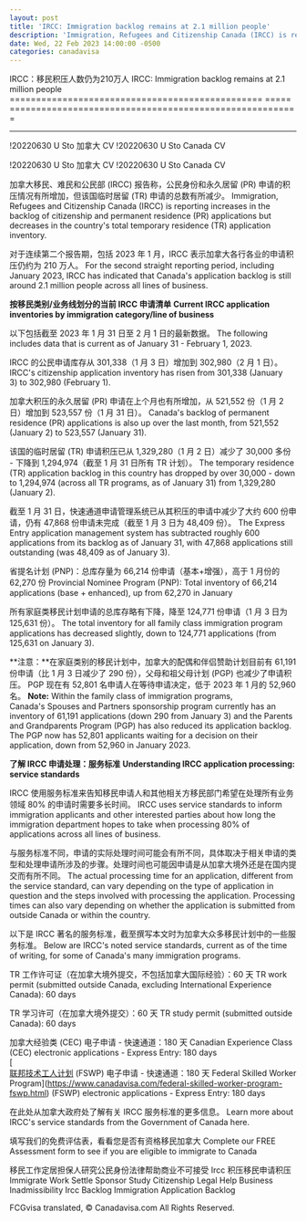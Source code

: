 ```yaml
---
layout: post
title: 'IRCC: Immigration backlog remains at 2.1 million people'
description: 'Immigration, Refugees and Citizenship Canada (IRCC) is reporting increases in the backlog of citizenship and permanent residence (PR) applications but decreases in the country's total temporary residence (TR) application inventory.'
date: Wed, 22 Feb 2023 14:00:00 -0500
categories: canadavisa
---
```


IRCC：移民积压人数仍为210万人	IRCC: Immigration backlog remains at 2.1 million people
================================================ =====	=======================================================
	
* * *	* *
	
!20220630 U Sto 加拿大 CV	!20220630 U Sto Canada CV
	
!20220630 U Sto 加拿大 CV	!20220630 U Sto Canada CV
	
加拿大移民、难民和公民部 (IRCC) 报告称，公民身份和永久居留 (PR) 申请的积压情况有所增加，但该国临时居留 (TR) 申请的总数有所减少。	Immigration, Refugees and Citizenship Canada (IRCC) is reporting increases in the backlog of citizenship and permanent residence (PR) applications but decreases in the country's total temporary residence (TR) application inventory.
	
对于连续第二个报告期，包括 2023 年 1 月，IRCC 表示加拿大各行各业的申请积压仍约为 210 万人。	For the second straight reporting period, including January 2023, IRCC has indicated that Canada's application backlog is still around 2.1 million people across all lines of business.  
	
**按移民类别/业务线划分的当前 IRCC 申请清单**	**Current IRCC application inventories by immigration category/line of business**  
	
以下包括截至 2023 年 1 月 31 日至 2 月 1 日的最新数据。	The following includes data that is current as of January 31 - February 1, 2023.
	
IRCC 的公民申请库存从 301,338（1 月 3 日）增加到 302,980（2 月 1 日）。	IRCC's citizenship application inventory has risen from 301,338 (January 3) to 302,980 (February 1).
	
加拿大积压的永久居留 (PR) 申请在上个月也有所增加，从 521,552 份（1 月 2 日）增加到 523,557 份（1 月 31 日）。	Canada's backlog of permanent residence (PR) applications is also up over the last month, from 521,552 (January 2) to 523,557 (January 31). 
	
该国的临时居留 (TR) 申请积压已从 1,329,280（1 月 2 日）减少了 30,000 多份 - 下降到 1,294,974（截至 1 月 31 日所有 TR 计划）。	The temporary residence (TR) application backlog in this country has dropped by over 30,000 - down to 1,294,974 (across all TR programs, as of January 31) from 1,329,280 (January 2).
	
截至 1 月 31 日，快速通道申请管理系统已从其积压的申请中减少了大约 600 份申请，仍有 47,868 份申请未完成（截至 1 月 3 日为 48,409 份）。	The Express Entry application management system has subtracted roughly 600 applications from its backlog as of January 31, with 47,868 applications still outstanding (was 48,409 as of January 3). 
	
省提名计划 (PNP)：总库存量为 66,214 份申请（基本+增强），高于 1 月份的 62,270 份	Provincial Nominee Program (PNP): Total inventory of 66,214 applications (base + enhanced), up from 62,270 in January  
	  
所有家庭类移民计划申请的总库存略有下降，降至 124,771 份申请（1 月 3 日为 125,631 份）。	The total inventory for all family class immigration program applications has decreased slightly, down to 124,771 applications (from 125,631 on January 3). 
	
**注意：**在家庭类别的移民计划中，加拿大的配偶和伴侣赞助计划目前有 61,191 份申请（比 1 月 3 日减少了 290 份），父母和祖父母计划 (PGP) 也减少了申请积压。 PGP 现在有 52,801 名申请人在等待申请决定，低于 2023 年 1 月的 52,960 名。	**Note:** Within the family class of immigration programs, Canada's Spouses and Partners sponsorship program currently has an inventory of 61,191 applications (down 290 from January 3) and the Parents and Grandparents Program (PGP) has also reduced its application backlog. The PGP now has 52,801 applicants waiting for a decision on their application, down from 52,960 in January 2023.
	
**了解 IRCC 申请处理：服务标准**	**Understanding IRCC application processing: service standards**
	
IRCC 使用服务标准来告知移民申请人和其他相关方移民部门希望在处理所有业务领域 80% 的申请时需要多长时间。	IRCC uses service standards to inform immigration applicants and other interested parties about how long the immigration department hopes to take when processing 80% of applications across all lines of business. 
	
与服务标准不同，申请的实际处理时间可能会有所不同，具体取决于相关申请的类型和处理申请所涉及的步骤。处理时间也可能因申请是从加拿大境外还是在国内提交而有所不同。	The actual processing time for an application, different from the service standard, can vary depending on the type of application in question and the steps involved with processing the application. Processing times can also vary depending on whether the application is submitted from outside Canada or within the country. 
	
以下是 IRCC 著名的服务标准，截至撰写本文时为加拿大众多移民计划中的一些服务标准。	Below are IRCC's noted service standards, current as of the time of writing, for some of Canada's many immigration programs.
	
TR 工作许可证（在加拿大境外提交，不包括加拿大国际经验）：60 天	TR work permit (submitted outside Canada, excluding International Experience Canada): 60 days
	
TR 学习许可（在加拿大境外提交）：60 天	TR study permit (submitted outside Canada): 60 days
	
加拿大经验类 (CEC) 电子申请 - 快速通道：180 天	Canadian Experience Class (CEC) electronic applications - Express Entry: 180 days  
[	[  
联邦技术工人计划](https://www.canadavisa.com/federal-skilled-worker-program-fswp.html) (FSWP) 电子申请 - 快速通道：180 天	Federal Skilled Worker Program](https://www.canadavisa.com/federal-skilled-worker-program-fswp.html) (FSWP) electronic applications - Express Entry: 180 days
	
在此处从加拿大政府处了解有关 IRCC 服务标准的更多信息。	Learn more about IRCC's service standards from the Government of Canada here. 
	
填写我们的免费评估表，看看您是否有资格移民加拿大	Complete our FREE Assessment form to see if you are eligible to immigrate to Canada
	
移民工作定居担保人研究公民身份法律帮助商业不可接受 Ircc 积压移民申请积压	Immigrate Work Settle Sponsor Study Citizenship Legal Help Business Inadmissibility Ircc Backlog Immigration Application Backlog

FCGvisa translated, © Canadavisa.com All Rights Reserved.
